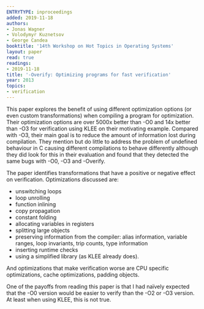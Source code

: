 ```yaml
---
ENTRYTYPE: inproceedings
added: 2019-11-18
authors:
- Jonas Wagner
- Volodymyr Kuznetsov
- George Candea
booktitle: '14th Workshop on Hot Topics in Operating Systems'
layout: paper
read: true
readings:
- 2019-11-18
title: '-Overify: Optimizing programs for fast verification'
year: 2013
topics:
- verification
---
```


This paper explores the benefit of using different optimization options (or
even custom transformations) when compiling a program for optimization.
Their optimization options are over 5000x better than -O0 and 14x better than -O3
for verification using KLEE on their motivating example.
Compared with -O3, their main goal is to reduce the amount of information lost
during compilation.
They mention but do little to address the problem of undefined behaviour in C
causing different compilations to behave differently although they
did look for this in their evaluation and found that
they detected the same bugs with -O0, -O3 and -Overify.

The paper identifies transformations that have a positive or negative effect on verification.
Optimizations discussed are:

- unswitching loops
- loop unrolling
- function inlining
- copy propagation
- constant folding
- allocating variables in registers
- splitting large objects
- preserving information from the compiler: alias information, variable ranges, loop invariants, trip counts, type information
- inserting runtime checks
- using a simplified library (as KLEE already does).

And optimizations that make verification worse are CPU specific optimizations, cache optimizations, padding objects.

One of the payoffs from reading this paper is that I had naïvely expected that
the -O0 version would be easier to verify than the -O2 or -O3 version.  At
least when using KLEE, this is not true.
